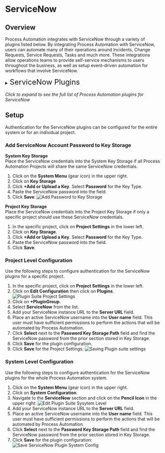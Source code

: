 # ServiceNow

## Overview

Process Automation integrates with ServiceNow through a variety of plugins listed below.
By integrating Process Automation with ServiceNow, users can automate many of their operations around Incidents, Change Requests, Service Requests, Tasks and much more.
These integrations allow operations teams to provide self-service mechanisms to users throughout the business, as well as setup event-driven automation for workflows that involve ServiceNow.

<details><summary> <font size="5">ServiceNow Plugins</font>
</summary>

|Plugin Name| Plugin Type| ServiceNow Table|
|:---------------------------------------------------------|---------------------------------------------------------|:---------------------------------------------------------:|
|[**Update Incident State**](/manual/workflow-steps/servicenow.html#servicenow-incident-update-state)|Job Step|Incident|
|[**Check Incident Assigned**](/manual/workflow-steps/servicenow.html#servicenow-incident-check-assigned)|Job Step|Incident|
|[**Check Incident State**](/workflow-steps/servicenow.html#servicenow-incident-check-state)|Job Step|Incident|
|[**Comment Incident**](/docs/manual/workflow-steps/servicenow.html#servicenow-incident-comment)|Job Step|Incident|
|[**Create Incident**](/manual/workflow-steps/servicenow.html#servicenow-incident-create)|Job Step|Incident|
|[**Edit Incident**](/manual/workflow-steps/servicenow.html#servicenow-incident-edit)|Job Step|Incident|
|[**View Incident**](/manual/workflow-steps/servicenow.html#servicenow-incident-view)|Job Step|Incident|
|[**Check Change State**](/manual/workflow-steps/servicenow.html#servicenow-change-check-state)|Job Step|Change|
|[**Update Change State**](/manual/workflow-steps/servicenow.html#servicenow-change-update-state)|Job Step|Change|
|[**Create Change Request**](/manual/workflow-steps/servicenow.html#servicenow-change-create)|Job Step|Change|
|[**Create Incident**](/manual/notifications/servicenow.html#servicenow-incident-create)|Notification|Incident|
|[**Comment Incident**](/manual/notifications/servicenow.html#servicenow®-notification-plugins)|Notification|Incident|
|[**Create Change Request**](/manual/notifications/servicenow.html#servicenow-change-create)|Notification|Change|
|[**ServiceNow Node Source**](/manual/projects/resource-model-sources/servicenow.html#servicenow-node-source-enterprise)|Node Source|CMDB|
</details>
<br>
<em>Click to expand to see the full list of Process Automation plugins for ServiceNow</em>

## Setup

Authentication for the ServiceNow plugins can be configured for the entire system or for an individual project.

### Add ServiceNow Account Password to Key Storage

**System Key Storage**
<br>Place the ServiceNow credentials into the System Key Storage if all Process Automation Projects will share the same ServiceNow credentials.
1. Click on the **System Menu** (gear icon) in the upper right.
2. Click on **Key Storage**
3. Click **+Add or Upload a Key**. Select **Password** for the Key Type.
4. Paste the ServiceNow password into the field.
5. Click **Save**:
![Add Password to Key Storage](@assets/img/servicenow-add-pw-keystorage.png)

**Project Key Storage**
<br>Place the ServiceNow credentials into the Project Key Storage if only a specific project should use these ServiceNow credentials.
1. In the specific project, click on **Project Settings** in the lower left.
2. Click on **Key Storage**.
3. Click **+Add or Upload a Key**. Select **Password** for the Key Type.
4. Paste the ServiceNow password into the field.
5. Click **Save**.

### Project Level Configuration

Use the following steps to configure authentication for the ServiceNow plugins for a specific project.

1. In the specific project, click on **Project Settings** in the lower left.
2. Click on **Edit Configuration** then click on **Plugins**.
   ![Plugin Suite Project Settings](@assets/img/plugin-groups-project-settings.png)<br>
3. Click on **+PluginGroup**.
4. Select **ServiceNow** from the list.
5. Add your ServiceNow instance URL to the **Server URL** field.
6. Place an active ServiceNow username into the **User name** field. This user must have sufficient permissions to perform the actions that will be automated by Process Automation.
7. Click **Select** next to the **Password Key Storage Path** field and find the ServiceNow password from the prior section stored in Key Storage.
8. Click **Save** for the plugin configuration.
9. Click **Save** for the Project Settings:
   ![Saving Plugin suite settings](@assets/img/servicenow-save-plugin-suite-project.png)<br>

### System Level Configuration

Use the following steps to configure authentication for the ServiceNow plugins for the whole Process Automation system.

1. Click on the **System Menu** (gear icon) in the upper right.
2. Click on **System Configuration**.
3. Navigate to the **ServiceNow** section and click on the **Pencil Icon** in the upper right:
   ![Edit Plugin Suite Sysytem Level](@assets/img/servicenow-edit-system-plugin-suite.png)
4. Add your ServiceNow instance URL to the **Server URL** field.
5. Place an active ServiceNow username into the **User name** field. This user must have sufficient permissions to perform the actions that will be automated by Process Automation.
6. Click **Select** next to the **Password Key Storage Path** field and find the ServiceNow password from the prior section stored in Key Storage.
7. Click **Save** for the plugin configuration:
   ![Save ServiceNow Plugin System Config](@assets/img/servicenow-save-system-plugin-suite.png)